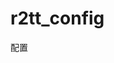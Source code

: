 <!--
 * @Autor: violet apricity ( Zhuangpx )
 * @Date: 2023-08-14 16:09:58
 * @LastEditors: violet apricity ( Zhuangpx )
 * @LastEditTime: 2023-08-14 16:10:11
 * @FilePath: \Road2TikTok\r2tt_config\README.md
 * @Description:  Zhuangpx : Violet && Apricity:/ The warmth of the sun in the winter /
-->
# r2tt_config

配置
